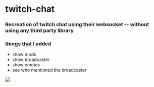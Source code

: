 # twitch-chat
### Recreation of twitch chat using their websocket -- without using any third party library

### things that I added
- show mods 
- show broadcaster
- show emotes
- see who mentioned the broadcaster

<img src="https://user-images.githubusercontent.com/34491203/154595235-eee1be7e-2b51-4574-99f5-80d143235613.png"></img>
